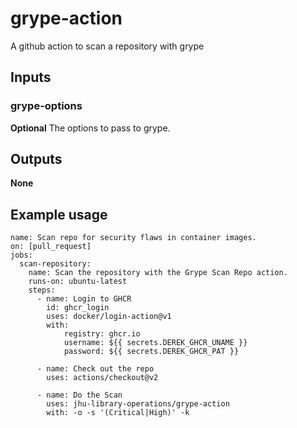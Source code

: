 # grype-action
A github action to scan a repository with grype

## Inputs
### grype-options
**Optional** The options to pass to grype.

## Outputs
**None**

## Example usage

```
name: Scan repo for security flaws in container images.
on: [pull_request]
jobs:
  scan-repository:
    name: Scan the repository with the Grype Scan Repo action.
    runs-on: ubuntu-latest
    steps:
      - name: Login to GHCR
        id: ghcr_login
        uses: docker/login-action@v1
        with:
            registry: ghcr.io
            username: ${{ secrets.DEREK_GHCR_UNAME }}
            password: ${{ secrets.DEREK_GHCR_PAT }}

      - name: Check out the repo
        uses: actions/checkout@v2

      - name: Do the Scan
        uses: jhu-library-operations/grype-action
        with: -o -s '(Critical|High)' -k
```
